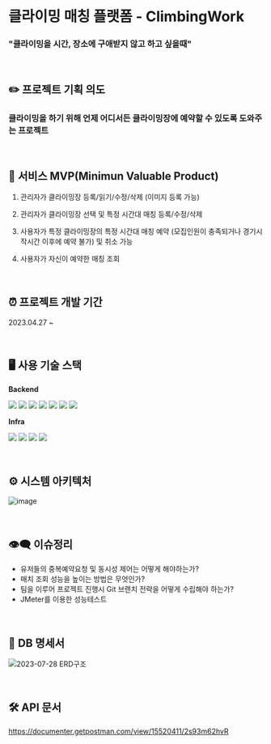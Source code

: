 # 클라이밍 매칭 플랫폼 - ClimbingWork

### "클라이밍을 시간, 장소에 구애받지 않고 하고 싶을때"

<br>

##  ✏️ 프로젝트 기획 의도
### 클라이밍을 하기 위해 언제 어디서든 클라이밍장에 예약할 수 있도록 도와주는 프로젝트

<br>

## 📌 서비스 MVP(Minimun Valuable Product)
1. 관리자가 클라이밍장 등록/읽기/수정/삭제 (이미지 등록 가능)

2. 관리자가 클라이밍장 선택 및 특정 시간대 매칭 등록/수정/삭제

3. 사용자가 특정 클라이밍장의 특정 시간대 매칭 예약 (모집인원이 충족되거나 경기시작시간 이후에 예약 불가) 및 취소 가능

4. 사용자가 자신이 예약한 매칭 조회

<br>

## ⏰ 프로젝트 개발 기간
2023.04.27 ~ 

<br>

## 🖥 사용 기술 스택

**Backend**

<p>
  <img src="https://img.shields.io/badge/Java-007396?style=flat-square&logo=Java&logoColor=white"/>
  <img src="https://img.shields.io/badge/Spring Boot -6DB33F?style=flat-square&logo=Spring Boot&logoColor=white"/>
  <img src="https://img.shields.io/badge/SpringSecurity-6DB33F?style=flat-square&logo=SpringSecurity&logoColor=white"/>
  <img src="https://img.shields.io/badge/JWT-137CBD?style=flat-square&logo=JSON%20Web%20Tokens&logoColor=white"/>
  <img src="https://img.shields.io/badge/Spring Data JPA-460856?style=flat-square&logo=&logoColor=white"/>
  <img src="https://img.shields.io/badge/Query DSL-0769AD?style=flat-square&logo=&logoColor=white"/>
  <img src="https://img.shields.io/badge/MySQL-4479A1?style=flat-square&logo=MySQL&logoColor=white"/>
</p>

**Infra**

<p>
  <img src="https://img.shields.io/badge/Amazon EC2-3C5280?style=flat-square&logo=amazonec2&logoColor=white"/>
  <img src="https://img.shields.io/badge/Amazon S3-569A31?style=flat-square&logo=amazons3&logoColor=white"/>
  <img src="https://img.shields.io/badge/Amazon RDS-232F3E?style=flat-square&logo=amazonrds&logoColor=white"/>
  <img src="https://img.shields.io/badge/Github Actions-4285F4?style=flat-square&logo=Github Actions&logoColor=white"/>
</p>

<br>

## ⚙️ 시스템 아키텍처
![image](https://github.com/minbo2002/ClimbingWork/assets/68101836/23c51181-1f33-4694-accd-021cf4ac1123)


<br>

## 👁‍🗨 이슈정리
- 유저들의 중복예약요청 및 동시성 제어는 어떻게 해야하는가?
- 매치 조회 성능을 높이는 방법은 무엇인가?
- 팀을 이루어 프로젝트 진행시 Git 브랜치 전략을 어떻게 수립해야 하는가?
- JMeter를 이용한 성능테스트

<br>

## 💾 DB 명세서
![2023-07-28 ERD구조](https://github.com/minbo2002/ClimbingWork/assets/68101836/1ec1b0ca-9fe5-4979-a6d0-0772854cc35a)

<br>

## 🛠 API 문서
https://documenter.getpostman.com/view/15520411/2s93m62hvR
